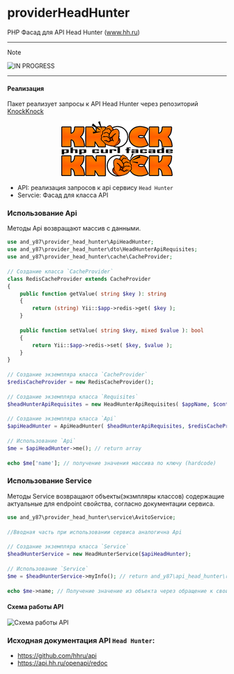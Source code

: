# providerHeadHunter

PHP Фасад для API Head Hunter (www.hh.ru)

---

> [!NOTE]
> ![IN PROGRESS](http://www.bc-energy.it/wp-content/uploads/2013/08/work-in-progress.png)

---

#### Реализация
Пакет реализует запросы к API Head Hunter через репозиторий [KnockKnock](https://github.com/andy87/KnockKnock)  
<p align="center"><a href="https://github.com/andy87/KnockKnock"><img src="https://github.com/andy87/KnockKnock/blob/master/assets/logo/KnockKnockLogo_256.png?raw=true" width=256></a></p>

 - API: реализация запросов к api сервису `Head Hunter`
 - Servcie: Фасад для класса API

### Использование Api
Методы Api возвращают массив с данными.
```php
use and_y87\provider_head_hunter\ApiHeadHunter;
use and_y87\provider_head_hunter\dto\HeadHunterApiRequisites;
use and_y87\provider_head_hunter\cache\CacheProvider;

// Создание класса `CacheProvider`
class RedisCacheProvider extends CacheProvider
{
    public function getValue( string $key ): string
    {
        return (string) Yii::$app->redis->get( $key );
    }

    public function setValue( string $key, mixed $value ): bool
    {
        return Yii::$app->redis->set( $key, $value );
    }
}

// Создание экземпляра класса `CacheProvider`
$redisCacheProvider = new RedisCacheProvider();

// Создание экземпляра класса `Requisites`
$headHunterApiRequisites = new HeadHunterApiRequisites( $appName, $contactEmail, $client_id, $client_secret );

// Создание экземпляра класса `Api`
$apiHeadHunter = ApiHeadHunter( $headHunterApiRequisites, $redisCacheProvider );

// Использование `Api`
$me = $apiHeadHunter->me(); // return array

echo $me['name']; // получение значения массива по ключу (hardcode)
```
### Использование Service
Методы Service возвращают объекты(экзмпляры классов) содержащие актуальные для endpoint свойства, согласно документации сервиса.
```php
use and_y87\provider_head_hunter\service\AvitoService;

//Вводная часть при использовании сервиса аналогична Api

// Создание экземпляра класса `Service`
$headHunterService = new HeadHunterService($apiHeadHunter);

// Использование `Service`
$me = $headHunterService->myInfo(); // return and_y87\api_head_hunter\response\Me();

echo $me->name; // Получение значение из объекта через обращение к свойству
```

#### Схема работы API
![Схема работы API](https://static.andy87.ru/github/api/apiLogivSchema.png?v=3)

### Исходная документация API `Head Hunter`:
 - https://github.com/hhru/api
 - https://api.hh.ru/openapi/redoc
